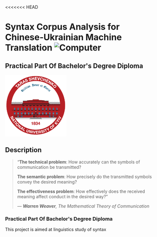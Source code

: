 <<<<<<< HEAD

# Syntax Corpus Analysis for Chinese-Ukrainian Machine Translation <img src="https://media.tenor.com/OEAjabUzGKEAAAAi/microsoft-computer.gif" alt="Computer" width="40">

## Practical Part Of Bachelor's Degree Diploma

<picture>

  <source media="(prefers-color-scheme: dark)" srcset="/Users/anastasiiaburda/Desktop/syntax-corpus-analysis-uk-zh/renknu_logo.png">
  <source media="(prefers-color-scheme: light)" srcset="/Users/anastasiiaburda/Desktop/syntax-corpus-analysis-uk-zh/renknu_logo.png">
  <img alt="Shows an illustrated sun in light mode and a moon with stars in dark mode." src="renknu_logo.png">
</picture>

## Description

> “**The technical problem**: How accurately can the symbols of communication be transmitted?
>
> **The semantic problem**: How precisely do the transmitted symbols convey the desired meaning?
>
> **The effectiveness problem**: How effectively does the received meaning affect conduct in the desired way?”
>
> _— **Warren Weaver**, The Mathematical Theory of Communication_

### Practical Part Of Bachelor's Degree Diploma

>

This project is aimed at linguistics study of syntax
